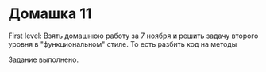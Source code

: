 # Домашка 11

First level:
Взять домашнюю работу за 7 ноября и решить задачу второго уровня в "функциональном" стиле. То есть разбить код на методы



Задание выполнено.